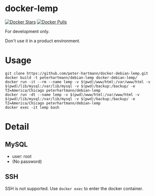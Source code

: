 docker-lemp
===========

[![Docker Stars](https://img.shields.io/docker/stars/peterhartmann/docker-lemp.svg)](https://hub.docker.com/r/peterhartmann/docker-lemp/)
[![Docker Pulls](https://img.shields.io/docker/pulls/peterhartmann/docker-lemp.svg)](https://hub.docker.com/r/peterhartmann/docker-lemp/)


For development only.

Don't use it in a product environment.

# Usage

    git clone https://github.com/peter-hartmann/docker-debian-lemp.git
    docker build -t peterhartmann/debian-lemp docker-debian-lemp/
    docker run -it --rm --name lemp -v $(pwd)/www/html:/var/www/html -v $(pwd)/lib/mysql:/var/lib/mysql -v $(pwd)/backup:/backup/ -e TZ=America/Chicago peterhartmann/debian-lemp
    docker run -dt --name lemp -v $(pwd)/www/html:/var/www/html -v $(pwd)/lib/mysql:/var/lib/mysql -v $(pwd)/backup:/backup/ -e TZ=America/Chicago peterhartmann/debian-lemp
    docker exec -it lemp bash

# Detail

## MySQL
* user: root
* (No password)

## SSH
SSH is not supported. Use `docker exec` to enter the docker container.
